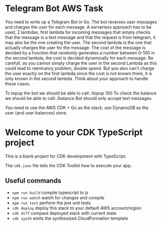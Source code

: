 # Telegram Bot AWS Task

You need to write up a Telegram Bot in Go. The bot reverses user messages and charges the user for each message. A serverless approach has to be used, 2 lambdas, first lambda for incoming messages that simply checks that the message is a text message and that the request is from telegram, it may also be the one creating the user. The second lambda is the one that actually charges the user for the message. The cost of the message is decided by a function that randomly generates a number between 0-100 in the second lambda, the cost is decided dynamically for each message.
Be carefull, as you cannot simply charge the user in the second Lambda as this could lead to reentrancy problem, double spend. But you also can't charge the user exactly on the first lambda since the cost is not known there, it is only known in the second lambda.
Think about your approach to handle these cases.

To topup the bot we should be able to call: /topup 100
To check the balance we should be able to call: /balance
Bot should only accept text messages

You need to use the AWS CDK + Go as the stack, use DynamoDB as the user (and user balances) store.


# Welcome to your CDK TypeScript project

This is a blank project for CDK development with TypeScript.

The `cdk.json` file tells the CDK Toolkit how to execute your app.

## Useful commands

* `npm run build`   compile typescript to js
* `npm run watch`   watch for changes and compile
* `npm run test`    perform the jest unit tests
* `cdk deploy`      deploy this stack to your default AWS account/region
* `cdk diff`        compare deployed stack with current state
* `cdk synth`       emits the synthesized CloudFormation template
